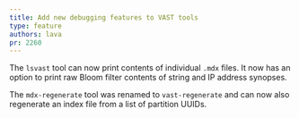 ```yaml
---
title: Add new debugging features to VAST tools
type: feature
authors: lava
pr: 2260
---
```


The `lsvast` tool can now print contents of individual `.mdx` files.
It now has an option to print raw Bloom filter contents of string
and IP address synopses.

The `mdx-regenerate` tool was renamed to `vast-regenerate` and can
now also regenerate an index file from a list of partition UUIDs.
